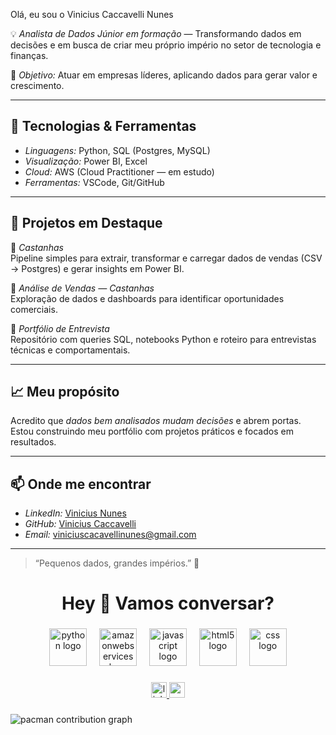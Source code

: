 Olá, eu sou o Vinicius Caccavelli Nunes

💡 *Analista de Dados Júnior em formação* — Transformando dados em decisões e em busca de criar meu próprio império no setor de tecnologia e finanças.

🎯 *Objetivo:* Atuar em empresas líderes, aplicando dados para gerar valor e crescimento.

---

## 🚀 Tecnologias & Ferramentas
- *Linguagens:* Python, SQL (Postgres, MySQL)
- *Visualização:* Power BI, Excel 
- *Cloud:* AWS (Cloud Practitioner — em estudo)
- *Ferramentas:* VSCode, Git/GitHub
 
 ---

## 📌 Projetos em Destaque
🔹 *Castanhas*  
Pipeline simples para extrair, transformar e carregar dados de vendas (CSV → Postgres) e gerar insights em Power BI.

🔹 *Análise de Vendas — Castanhas*  
Exploração de dados e dashboards para identificar oportunidades comerciais.

🔹 *Portfólio de Entrevista*  
Repositório com queries SQL, notebooks Python e roteiro para entrevistas técnicas e comportamentais.

---

## 📈 Meu propósito
Acredito que *dados bem analisados mudam decisões* e abrem portas.  
Estou construindo meu portfólio com projetos práticos e focados em resultados.

---

## 📫 Onde me encontrar
- *LinkedIn:* [Vinicius Nunes](https://www.linkedin.com/in/vinicius-nunes-13a9b91b2/)
- *GitHub:* [Vinicius Caccavelli](https://github.com/ViniciusCaccavelli)
- *Email:* viniciuscacavellinunes@gmail.com

---

> “Pequenos dados, grandes impérios.” 🚀



###

<h1 align="center">Hey 👋 Vamos conversar?</h1>

###

<div align="center">
  <img src="https://skillicons.dev/icons?i=py" height="60" alt="python logo"  />
  <img width="12" />
  <img src="https://skillicons.dev/icons?i=aws" height="60" alt="amazonwebservices logo"  />
  <img width="12" />
  <img src="https://cdn.jsdelivr.net/gh/devicons/devicon/icons/javascript/javascript-original.svg" height="60" alt="javascript logo"  />
  <img width="12" />
  <img src="https://cdn.jsdelivr.net/gh/devicons/devicon/icons/html5/html5-original.svg" height="60" alt="html5 logo"  />
  <img width="12" />
  <img src="https://cdn.jsdelivr.net/gh/devicons/devicon/icons/css3/css3-original.svg" height="60" alt="css logo"  />
</div>

###

<div align="center">
  <a href="https://www.linkedin.com/public-profile/settings?trk=d_flagship3_profile_self_view_public_profile" target="_blank">
    <img src="https://img.shields.io/static/v1?message=LinkedIn&logo=linkedin&label=&color=0077B5&logoColor=white&labelColor=&style=for-the-badge" height="25" alt="linkedin logo"  />
  </a>
  <a href="viniciucaccavellinunes@gmail.com" target="_blank">
    <img src="https://img.shields.io/static/v1?message=Gmail&logo=gmail&label=&color=D14836&logoColor=white&labelColor=&style=for-the-badge" height="25" alt="gmail logo"  />
  </a>
</div>

###

<picture>
  <source media="(prefers-color-scheme: dark)" srcset="https://raw.githubusercontent.com/ViniciusCaccavelli/ViniciusCaccavelli/output/pacman-contribution-graph-dark.svg">
  <source media="(prefers-color-scheme: light)" srcset="https://raw.githubusercontent.com/ViniciusCaccavelli/ViniciusCaccavelli/output/pacman-contribution-graph.svg">
  <img alt="pacman contribution graph" src="https://raw.githubusercontent.com/ViniciusCaccavelli/ViniciusCaccavelli/output/pacman-contribution-graph.svg">
</picture>

###


